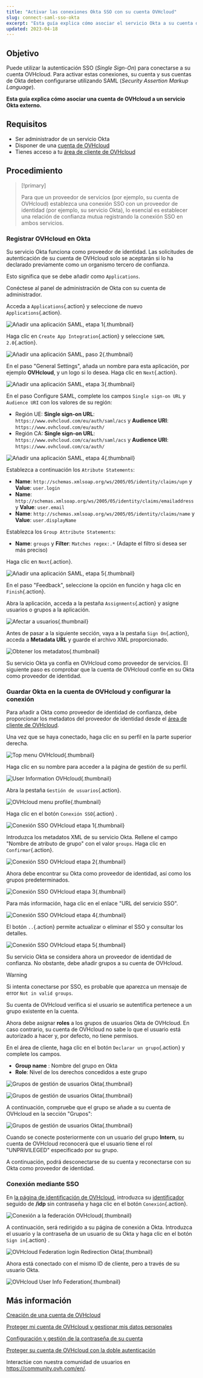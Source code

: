 ```yaml
---
title: "Activar las conexiones Okta SSO con su cuenta OVHcloud"
slug: connect-saml-sso-okta
excerpt: "Esta guía explica cómo asociar el servicio Okta a su cuenta de OVHcloud a través de SAML 2.0"
updated: 2023-04-18
---
```


## Objetivo

Puede utilizar la autenticación SSO (*Single Sign-On*) para conectarse a su cuenta OVHcloud. Para activar estas conexiones, su cuenta y sus cuentas de Okta deben configurarse utilizando SAML (*Security Assertion Markup Language*).

**Esta guía explica cómo asociar una cuenta de OVHcloud a un servicio Okta externo.**

## Requisitos

- Ser administrador de un servicio Okta
- Disponer de una [cuenta de OVHcloud](/pages/account/customer/ovhcloud-account-creation)
- Tienes acceso a tu [área de cliente de OVHcloud](https://ca.ovh.com/auth/?action=gotomanager&from=https://www.ovh.com/world/&ovhSubsidiary=ws)

## Procedimiento

> [!primary]
>
> Para que un proveedor de servicios (por ejemplo, su cuenta de OVHcloud) establezca una conexión SSO con un proveedor de identidad (por ejemplo, su servicio Okta), lo esencial es establecer una relación de confianza mutua registrando la conexión SSO en ambos servicios.
>

### Registrar OVHcloud en Okta

Su servicio Okta funciona como proveedor de identidad. Las solicitudes de autenticación de su cuenta de OVHcloud solo se aceptarán si lo ha declarado previamente como un organismo tercero de confianza.

Esto significa que se debe añadir como `Applications`.

Conéctese al panel de administración de Okta con su cuenta de administrador.

Acceda a `Applications`{.action} y seleccione de nuevo `Applications`{.action}.

![Añadir una aplicación SAML, etapa 1](images/OKTA_add_application_step1.png){.thumbnail}

Haga clic en `Create App Integration`{.action} y seleccione `SAML 2.0`{.action}.

![Añadir una aplicación SAML, paso 2](images/OKTA_add_application_step2.png){.thumbnail}

En el paso "General Settings", añada un nombre para esta aplicación, por ejemplo **OVHcloud**, y un logo si lo desea. Haga clic en `Next`{.action}.

![Añadir una aplicación SAML, etapa 3](images/OKTA_add_application_step3.png){.thumbnail}

En el paso Configure SAML, complete los campos `Single sign-on URL` y `Audience URI` con los valores de su región: 

- Región UE: **Single sign-on URL**: `https://www.ovhcloud.com/eu/auth/saml/acs` y **Audience URI**: `https://www.ovhcloud.com/eu/auth/`
- Región CA: **Single sign-on URL**: `https://www.ovhcloud.com/ca/auth/saml/acs` y **Audience URI**: `https://www.ovhcloud.com/ca/auth/`

![Añadir una aplicación SAML, etapa 4](images/OKTA_add_application_step4.png){.thumbnail}

Establezca a continuación los `Atribute Statements`:

- **Name**: `http://schemas.xmlsoap.org/ws/2005/05/identity/claims/upn` y **Value**: `user.login`
- **Name**: `http://schemas.xmlsoap.org/ws/2005/05/identity/claims/emailaddress` y **Value**: `user.email`
- **Name**: `http://schemas.xmlsoap.org/ws/2005/05/identity/claims/name` y **Value**: `user.displayName`

Establezca los `Group Attribute Statements`:

- **Name**: `groups` y **Filter**: `Matches regex:.*` (Adapte el filtro si desea ser más preciso)

Haga clic en `Next`{.action}.

![Añadir una aplicación SAML, etapa 5](images/OKTA_add_application_step5.png){.thumbnail}

En el paso "Feedback", seleccione la opción en función y haga clic en `Finish`{.action}.

Abra la aplicación, acceda a la pestaña `Assignments`{.action} y asigne usuarios o grupos a la aplicación.

![Afectar a usuarios](images/OKTA_add_user.png){.thumbnail}

Antes de pasar a la siguiente sección, vaya a la pestaña `Sign On`{.action}, acceda a **Metadata URL** y guarde el archivo XML proporcionado.

![Obtener los metadatos](images/OKTA_retrieve_metadata.png){.thumbnail}

Su servicio Okta ya confía en OVHcloud como proveedor de servicios. El siguiente paso es comprobar que la cuenta de OVHcloud confíe en su Okta como proveedor de identidad.

### Guardar Okta en la cuenta de OVHcloud y configurar la conexión

Para añadir a Okta como proveedor de identidad de confianza, debe proporcionar los metadatos del proveedor de identidad desde el [área de cliente de OVHcloud](https://ca.ovh.com/auth/?action=gotomanager&from=https://www.ovh.com/world/&ovhSubsidiary=ws).

Una vez que se haya conectado, haga clic en su perfil en la parte superior derecha.

![Top menu OVHcloud](images/ovhcloud_top_menu.png){.thumbnail}

Haga clic en su nombre para acceder a la página de gestión de su perfil.

![User Information OVHcloud](images/ovhcloud_user_infos.png){.thumbnail}

Abra la pestaña `Gestión de usuarios`{.action}.

![OVHcloud menu profile](images/ovhcloud_profile_menu.png){.thumbnail}

Haga clic en el botón `Conexión SSO`{.action} .

![Conexión SSO OVHcloud etapa 1](images/ovhcloud_user_management_connect_sso_1.png){.thumbnail}

Introduzca los metadatos XML de su servicio Okta. Rellene el campo "Nombre de atributo de grupo" con el valor `groups`. Haga clic en `Confirmar`{.action}.

![Conexión SSO OVHcloud etapa 2](images/ovhcloud_add_federation.png){.thumbnail}

Ahora debe encontrar su Okta como proveedor de identidad, así como los grupos predeterminados.

![Conexión SSO OVHcloud etapa 3](images/ovhcloud_add_federation_success.png){.thumbnail}

Para más información, haga clic en el enlace "URL del servicio SSO".

![Conexión SSO OVHcloud etapa 4](images/ovhcloud_idp_details.png){.thumbnail}

El botón `..`{.action} permite actualizar o eliminar el SSO y consultar los detalles.

![Conexión SSO OVHcloud etapa 5](images/ovhcloud_user_management_connect_sso_5.png){.thumbnail}

Su servicio Okta se considera ahora un proveedor de identidad de confianza. No obstante, debe añadir grupos a su cuenta de OVHcloud.

> [!warning]
> Si intenta conectarse por SSO, es probable que aparezca un mensaje de error `Not in valid groups`.
>
> Su cuenta de OVHcloud verifica si el usuario se autentifica pertenece a un grupo existente en la cuenta.
>

Ahora debe asignar **roles** a los grupos de usuarios Okta de OVHcloud. En caso contrario, su cuenta de OVHcloud no sabe lo que el usuario está autorizado a hacer y, por defecto, no tiene permisos.

En el área de cliente, haga clic en el botón `Declarar un grupo`{.action} y complete los campos.

- **Group name** : Nombre del grupo en Okta
- **Role**: Nivel de los derechos concedidos a este grupo

![Grupos de gestión de usuarios Okta](images/ovhcloud_user_management_groups_1.png){.thumbnail}

![Grupos de gestión de usuarios Okta](images/ovhcloud_user_management_groups_2.png){.thumbnail}

A continuación, compruebe que el grupo se añade a su cuenta de OVHcloud en la sección "Grupos":

![Grupos de gestión de usuarios Okta](images/ovhcloud_user_management_groups_3.png){.thumbnail}

Cuando se conecte posteriormente con un usuario del grupo **Intern**, su cuenta de OVHcloud reconocerá que el usuario tiene el rol "UNPRIVILEGED" especificado por su grupo.

A continuación, podrá desconectarse de su cuenta y reconectarse con su Okta como proveedor de identidad.

### Conexión mediante SSO

En [la página de identificación de OVHcloud](https://ca.ovh.com/auth/?action=gotomanager&from=https://www.ovh.com/world/&ovhSubsidiary=ws), introduzca su [identificador](/pages/account/customer/ovhcloud-account-creation#cual-es-mi-id-de-cliente) seguido de **/idp** sin contraseña y haga clic en el botón `Conexión`{.action}.

![Conexión a la federación OVHcloud](images/ovhcloud_federation_login_1.png){.thumbnail}

A continuación, será redirigido a su página de conexión a Okta. Introduzca el usuario y la contraseña de un usuario de su Okta y haga clic en el botón `Sign in`{.action} .

![OVHcloud Federation login Redirection Okta](images/OKTA_login.png){.thumbnail}

Ahora está conectado con el mismo ID de cliente, pero a través de su usuario Okta.

![OVHcloud User Info Federation](images/ovhcloud_user_infos_federation.png){.thumbnail}

## Más información

[Creación de una cuenta de OVHcloud](/pages/account/customer/ovhcloud-account-creation)

[Proteger mi cuenta de OVHcloud y gestionar mis datos personales](/pages/account/customer/all_about_username)

[Configuración y gestión de la contraseña de su cuenta](/pages/account/customer/manage-ovh-password)

[Proteger su cuenta de OVHcloud con la doble autenticación](/pages/account/customer/secure-ovhcloud-account-with-2fa)

Interactúe con nuestra comunidad de usuarios en <https://community.ovh.com/en/>.